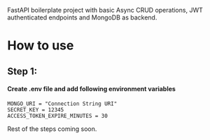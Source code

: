 FastAPI boilerplate project with basic Async CRUD operations, JWT authenticated endpoints and MongoDB as backend.

# How to use

## Step 1:

#### Create .env file and add following environment variables

```
MONGO_URI = "Connection String URI"
SECRET_KEY = 12345
ACCESS_TOKEN_EXPIRE_MINUTES = 30
```

Rest of the steps coming soon.
